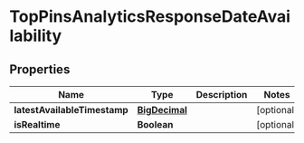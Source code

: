 

# TopPinsAnalyticsResponseDateAvailability

## Properties

Name | Type | Description | Notes
------------ | ------------- | ------------- | -------------
**latestAvailableTimestamp** | [**BigDecimal**](BigDecimal.md) |  |  [optional]
**isRealtime** | **Boolean** |  |  [optional]




